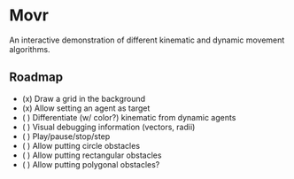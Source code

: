 # Movr

An interactive demonstration of different kinematic and dynamic
movement algorithms.

## Roadmap

- (x) Draw a grid in the background
- (x) Allow setting an agent as target
- ( ) Differentiate (w/ color?) kinematic from dynamic agents
- ( ) Visual debugging information (vectors, radii)
- ( ) Play/pause/stop/step
- ( ) Allow putting circle obstacles
- ( ) Allow putting rectangular obstacles
- ( ) Allow putting polygonal obstacles?